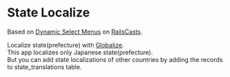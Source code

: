 State Localize
================

Based on [Dynamic Select Menus](http://railscasts.com/episodes/88-dynamic-select-menus-revised?view=asciicast) on [RailsCasts](http://railscasts.com).  

Localize state(prefecture) with [Globalize](https://github.com/globalize/globalize).  
This app localizes only Japanese state(prefecture).  
But you can add state localizations of other countries by adding the records to state_translations table.
